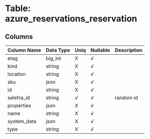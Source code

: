 # Table: azure_reservations_reservation

## Columns 

|  Column Name   |  Data Type  | Uniq | Nullable | Description | 
|  ----  | ----  | ----  | ----  | ---- | 
| etag | big_int | X | √ |  | 
| kind | string | X | √ |  | 
| location | string | X | √ |  | 
| sku | json | X | √ |  | 
| id | string | X | √ |  | 
| selefra_id | string | √ | √ | random id | 
| properties | json | X | √ |  | 
| name | string | X | √ |  | 
| system_data | json | X | √ |  | 
| type | string | X | √ |  | 


